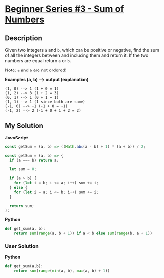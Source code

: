 # [Beginner Series #3 - Sum of Numbers](https://www.codewars.com/kata/55f2b110f61eb01779000053)

## Description

Given two integers `a` and `b`, which can be positive or negative, find the sum of all the integers between and including them and return it. If the two numbers are equal return `a` or `b`.

Note: `a` and `b` are not ordered!

**Examples (a, b) --> output (explanation)**

```
(1, 0) --> 1 (1 + 0 = 1)
(1, 2) --> 3 (1 + 2 = 3)
(0, 1) --> 1 (0 + 1 = 1)
(1, 1) --> 1 (1 since both are same)
(-1, 0) --> -1 (-1 + 0 = -1)
(-1, 2) --> 2 (-1 + 0 + 1 + 2 = 2)
```

## My Solution

**JavaScript**

```js
const getSum = (a, b) => ((Math.abs(a - b) + 1) * (a + b)) / 2;
```

```js
const getSum = (a, b) => {
  if (a === b) return a;

  let sum = 0;

  if (a > b) {
    for (let i = b; i <= a; i++) sum += i;
  } else {
    for (let i = a; i <= b; i++) sum += i;
  }

  return sum;
};
```

**Python**

```py
def get_sum(a, b):
    return sum(range(a, b + 1)) if a < b else sum(range(b, a + 1))
```

### User Solution

**Python**

```py
def get_sum(a,b):
    return sum(range(min(a, b), max(a, b) + 1))
```
